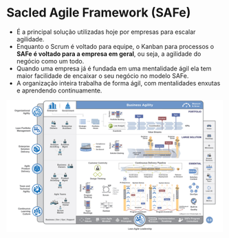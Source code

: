# Sacled Agile Framework (SAFe)
- É a principal solução utilizadas hoje por empresas para escalar agilidade.
- Enquanto o Scrum é voltado para equipe, o Kanban para processos o <b>SAFe é voltado para a empresa em geral</b>, ou seja, a agilidade do negócio como um todo.
- Quando uma empresa já é fundada em uma mentalidade ágil ela tem maior facilidade de encaixar o seu negócio no modelo SAFe.
- A organização inteira trabalha de forma ágil, com mentalidades enxutas e aprendendo continuamente.

<img src="./img/safe.jpg"/>